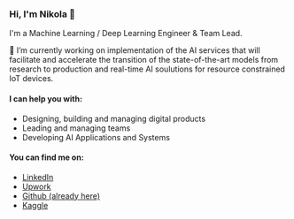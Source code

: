 ### Hi, I'm Nikola 👋

I'm a Machine Learning / Deep Learning Engineer & Team Lead.

🔭 I’m currently working on implementation of the AI services that will facilitate and accelerate the transition of the state-of-the-art models from research to production and real-time AI soulutions for resource constrained IoT devices.  

#### I can help you with:
* Designing, building and managing digital products
* Leading and managing teams
* Developing AI Applications and Systems 

#### You can find me on:
* [LinkedIn](https://www.linkedin.com/in/nmilojevic)
* [Upwork](https://www.upwork.com/o/profiles/users/~0190bc5979598e3380/)
* [Github (already here)](https://github.com/nmilojevic23)
* [Kaggle](https://www.kaggle.com/dzoni23)


<!-- <p align="left">
  <a href="https://github.com/nmilojevic23?tab=repositories">
    <img src="https://github-readme-stats.vercel.app/api?username=nmilojevic23&count_private=true&show_icons=true&hide=issues" alt="github readme stats" />
  </a>    
  <a href="https://github.com/nmilojevic23?tab=repositories">
    <img src="https://github-readme-stats-anuraghazra1.vercel.app/api/top-langs/?username=nmilojevic23&layout=compact" alt="top langs" /> 
  </a>
</p> -->


<!--
**nmilojevic23/nmilojevic23** is a ✨ _special_ ✨ repository because its `README.md` (this file) appears on your GitHub profile.

Here are some ideas to get you started:

- 🔭 I’m currently working on ...
- 🌱 I’m currently learning ...
- 👯 I’m looking to collaborate on ...
- 🤔 I’m looking for help with ...
- 💬 Ask me about ...
- 📫 How to reach me: ...
- 😄 Pronouns: ...
- ⚡ Fun fact: ...
-->
